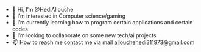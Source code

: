 - 👋 Hi, I’m @HediAllouche
- 👀 I’m interested in Computer science/gaming
- 🌱 I’m currently learning how to program certain applications and certain codes
- 💞️ I’m looking to collaborate on some new tech/ai projects
- 📫 How to reach me contact me via mail allouchehedi311973@gmail.com

<!---
HediAllouche/HediAllouche is a ✨ special ✨ repository because its `README.md` (this file) appears on your GitHub profile.
You can click the Preview link to take a look at your changes.
--->

